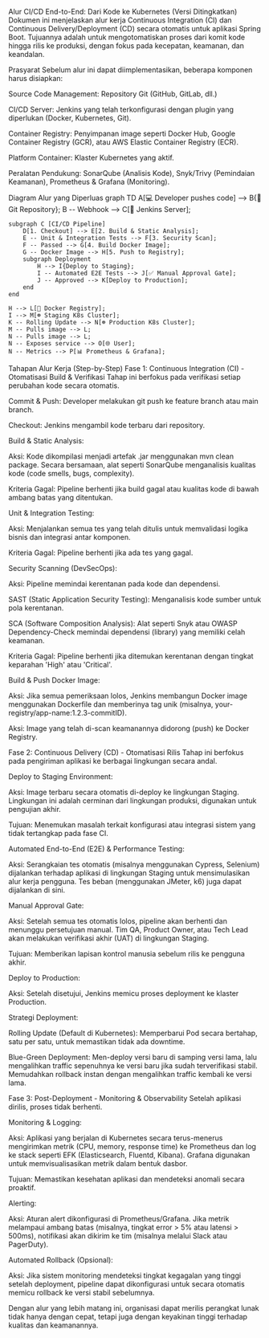 Alur CI/CD End-to-End: Dari Kode ke Kubernetes (Versi Ditingkatkan)
Dokumen ini menjelaskan alur kerja Continuous Integration (CI) dan Continuous Delivery/Deployment (CD) secara otomatis untuk aplikasi Spring Boot. Tujuannya adalah untuk mengotomatiskan proses dari komit kode hingga rilis ke produksi, dengan fokus pada kecepatan, keamanan, dan keandalan.

Prasyarat
Sebelum alur ini dapat diimplementasikan, beberapa komponen harus disiapkan:

Source Code Management: Repository Git (GitHub, GitLab, dll.)

CI/CD Server: Jenkins yang telah terkonfigurasi dengan plugin yang diperlukan (Docker, Kubernetes, Git).

Container Registry: Penyimpanan image seperti Docker Hub, Google Container Registry (GCR), atau AWS Elastic Container Registry (ECR).

Platform Container: Klaster Kubernetes yang aktif.

Peralatan Pendukung: SonarQube (Analisis Kode), Snyk/Trivy (Pemindaian Keamanan), Prometheus & Grafana (Monitoring).

Diagram Alur yang Diperluas
graph TD
A[💻 Developer pushes code] --> B{🐙 Git Repository};
B -- Webhook --> C[🚀 Jenkins Server];

    subgraph C [CI/CD Pipeline]
        D[1. Checkout] --> E[2. Build & Static Analysis];
        E -- Unit & Integration Tests --> F[3. Security Scan];
        F -- Passed --> G[4. Build Docker Image];
        G -- Docker Image --> H[5. Push to Registry];
        subgraph Deployment
            H --> I{Deploy to Staging};
            I -- Automated E2E Tests --> J[✅ Manual Approval Gate];
            J -- Approved --> K[Deploy to Production];
        end
    end

    H --> L[🐳 Docker Registry];
    I --> M[☸️ Staging K8s Cluster];
    K -- Rolling Update --> N[☸️ Production K8s Cluster];
    M -- Pulls image --> L;
    N -- Pulls image --> L;
    N -- Exposes service --> O[🌐 User];
    N -- Metrics --> P[📊 Prometheus & Grafana];

Tahapan Alur Kerja (Step-by-Step)
Fase 1: Continuous Integration (CI) - Otomatisasi Build & Verifikasi
Tahap ini berfokus pada verifikasi setiap perubahan kode secara otomatis.

Commit & Push: Developer melakukan git push ke feature branch atau main branch.

Checkout: Jenkins mengambil kode terbaru dari repository.

Build & Static Analysis:

Aksi: Kode dikompilasi menjadi artefak .jar menggunakan mvn clean package. Secara bersamaan, alat seperti SonarQube menganalisis kualitas kode (code smells, bugs, complexity).

Kriteria Gagal: Pipeline berhenti jika build gagal atau kualitas kode di bawah ambang batas yang ditentukan.

Unit & Integration Testing:

Aksi: Menjalankan semua tes yang telah ditulis untuk memvalidasi logika bisnis dan integrasi antar komponen.

Kriteria Gagal: Pipeline berhenti jika ada tes yang gagal.

Security Scanning (DevSecOps):

Aksi: Pipeline memindai kerentanan pada kode dan dependensi.

SAST (Static Application Security Testing): Menganalisis kode sumber untuk pola kerentanan.

SCA (Software Composition Analysis): Alat seperti Snyk atau OWASP Dependency-Check memindai dependensi (library) yang memiliki celah keamanan.

Kriteria Gagal: Pipeline berhenti jika ditemukan kerentanan dengan tingkat keparahan 'High' atau 'Critical'.

Build & Push Docker Image:

Aksi: Jika semua pemeriksaan lolos, Jenkins membangun Docker image menggunakan Dockerfile dan memberinya tag unik (misalnya, your-registry/app-name:1.2.3-commitID).

Aksi: Image yang telah di-scan keamanannya didorong (push) ke Docker Registry.

Fase 2: Continuous Delivery (CD) - Otomatisasi Rilis
Tahap ini berfokus pada pengiriman aplikasi ke berbagai lingkungan secara andal.

Deploy to Staging Environment:

Aksi: Image terbaru secara otomatis di-deploy ke lingkungan Staging. Lingkungan ini adalah cerminan dari lingkungan produksi, digunakan untuk pengujian akhir.

Tujuan: Menemukan masalah terkait konfigurasi atau integrasi sistem yang tidak tertangkap pada fase CI.

Automated End-to-End (E2E) & Performance Testing:

Aksi: Serangkaian tes otomatis (misalnya menggunakan Cypress, Selenium) dijalankan terhadap aplikasi di lingkungan Staging untuk mensimulasikan alur kerja pengguna. Tes beban (menggunakan JMeter, k6) juga dapat dijalankan di sini.

Manual Approval Gate:

Aksi: Setelah semua tes otomatis lolos, pipeline akan berhenti dan menunggu persetujuan manual. Tim QA, Product Owner, atau Tech Lead akan melakukan verifikasi akhir (UAT) di lingkungan Staging.

Tujuan: Memberikan lapisan kontrol manusia sebelum rilis ke pengguna akhir.

Deploy to Production:

Aksi: Setelah disetujui, Jenkins memicu proses deployment ke klaster Production.

Strategi Deployment:

Rolling Update (Default di Kubernetes): Memperbarui Pod secara bertahap, satu per satu, untuk memastikan tidak ada downtime.

Blue-Green Deployment: Men-deploy versi baru di samping versi lama, lalu mengalihkan traffic sepenuhnya ke versi baru jika sudah terverifikasi stabil. Memudahkan rollback instan dengan mengalihkan traffic kembali ke versi lama.

Fase 3: Post-Deployment - Monitoring & Observability
Setelah aplikasi dirilis, proses tidak berhenti.

Monitoring & Logging:

Aksi: Aplikasi yang berjalan di Kubernetes secara terus-menerus mengirimkan metrik (CPU, memory, response time) ke Prometheus dan log ke stack seperti EFK (Elasticsearch, Fluentd, Kibana). Grafana digunakan untuk memvisualisasikan metrik dalam bentuk dasbor.

Tujuan: Memastikan kesehatan aplikasi dan mendeteksi anomali secara proaktif.

Alerting:

Aksi: Aturan alert dikonfigurasi di Prometheus/Grafana. Jika metrik melampaui ambang batas (misalnya, tingkat error > 5% atau latensi > 500ms), notifikasi akan dikirim ke tim (misalnya melalui Slack atau PagerDuty).

Automated Rollback (Opsional):

Aksi: Jika sistem monitoring mendeteksi tingkat kegagalan yang tinggi setelah deployment, pipeline dapat dikonfigurasi untuk secara otomatis memicu rollback ke versi stabil sebelumnya.

Dengan alur yang lebih matang ini, organisasi dapat merilis perangkat lunak tidak hanya dengan cepat, tetapi juga dengan keyakinan tinggi terhadap kualitas dan keamanannya.
